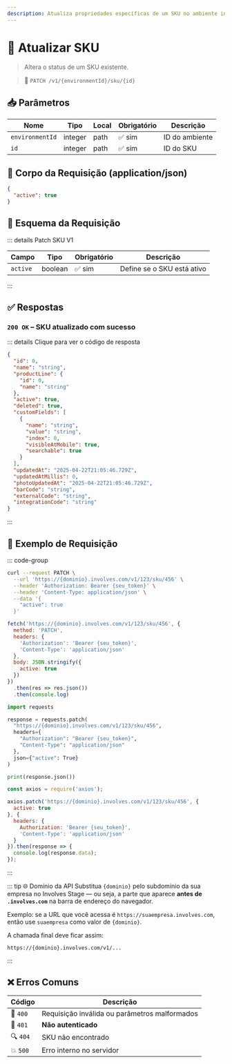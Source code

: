 ```yaml
---
description: Atualiza propriedades específicas de um SKU no ambiente informado.
---
```


# 🔄 Atualizar SKU

> Altera o status de um SKU existente.

> 🔗 `PATCH /v1/{environmentId}/sku/{id}`


## 📥 Parâmetros

| Nome            | Tipo    | Local | Obrigatório | Descrição        |
|-----------------|---------|-------|-------------|------------------|
| `environmentId` | integer | path  | ✅ sim       | ID do ambiente   |
| `id`            | integer | path  | ✅ sim       | ID do SKU        |


## 📨 Corpo da Requisição (application/json)

```json
{
  "active": true
}
```


## 🧬 Esquema da Requisição

::: details Patch SKU V1

| Campo    | Tipo    | Obrigatório | Descrição                |
|----------|---------|-------------|--------------------------|
| `active` | boolean | ✅ sim       | Define se o SKU está ativo |

:::


## ✅ Respostas

### `200 OK` – SKU atualizado com sucesso

::: details Clique para ver o código de resposta
```json
{
  "id": 0,
  "name": "string",
  "productLine": {
    "id": 0,
    "name": "string"
  },
  "active": true,
  "deleted": true,
  "customFields": [
    {
      "name": "string",
      "value": "string",
      "index": 0,
      "visibleAtMobile": true,
      "searchable": true
    }
  ],
  "updatedAt": "2025-04-22T21:05:46.729Z",
  "updatedAtMillis": 0,
  "photoUpdatedAt": "2025-04-22T21:05:46.729Z",
  "barCode": "string",
  "externalCode": "string",
  "integrationCode": "string"
}
```
:::


## 📘 Exemplo de Requisição

::: code-group

```bash [🟢 cURL]
curl --request PATCH \
  --url 'https://{dominio}.involves.com/v1/123/sku/456' \
  --header 'Authorization: Bearer {seu_token}' \
  --header 'Content-Type: application/json' \
  --data '{
    "active": true
  }'
```

```js [🟡 JavaScript]
fetch('https://{dominio}.involves.com/v1/123/sku/456', {
  method: 'PATCH',
  headers: {
    'Authorization': 'Bearer {seu_token}',
    'Content-Type': 'application/json'
  },
  body: JSON.stringify({
    active: true
  })
})
  .then(res => res.json())
  .then(console.log)
```

```python [🔵 Python]
import requests

response = requests.patch(
  "https://{dominio}.involves.com/v1/123/sku/456",
  headers={
    "Authorization": "Bearer {seu_token}",
    "Content-Type": "application/json"
  },
  json={"active": True}
)

print(response.json())
```

```js [🟣 Node.js]
const axios = require('axios');

axios.patch('https://{dominio}.involves.com/v1/123/sku/456', {
  active: true
}, {
  headers: {
    Authorization: 'Bearer {seu_token}',
    'Content-Type': 'application/json'
  }
}).then(response => {
  console.log(response.data);
});
```

:::

::: tip 🌐 Domínio da API
Substitua `{dominio}` pelo subdomínio da sua empresa no Involves Stage — ou seja, a parte que aparece **antes de `.involves.com`** na barra de endereço do navegador.

Exemplo: se a URL que você acessa é `https://suaempresa.involves.com`, então use `suaempresa` como valor de `{dominio}`.

A chamada final deve ficar assim:

```text
https://{dominio}.involves.com/v1/...
```
:::


## ❌ Erros Comuns

| Código | Descrição                            |
|--------|----------------------------------------|
| 🔴 `400`  | Requisição inválida ou parâmetros malformados |
| 🔐 `401`  | **Não autenticado**                  |
| 🔍 `404`  | SKU não encontrado                   |
| 💥 `500`  | Erro interno no servidor             |
